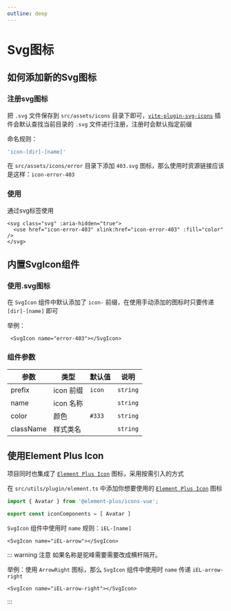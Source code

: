 ```yaml
---
outline: deep
---
```


# Svg图标

## 如何添加新的Svg图标

### 注册svg图标

把 `.svg` 文件保存到 `src/assets/icons` 目录下即可，[`vite-plugin-svg-icons`](https://github.com/anncwb/vite-plugin-svg-icons/blob/main/README.zh_CN.md) 插件会默认查找当前目录的 `.svg` 文件进行注册，注册时会默认指定前缀

命名规则：

```ts
'icon-[dir]-[name]'
```

在 `src/assets/icons/error` 目录下添加 `403.svg` 图标，那么使用时资源链接应该是这样：`icon-error-403`

### 使用

通过svg标签使用

```vue
<svg class="svg" :aria-hidden="true">
  <use href="icon-error-403" xlink:href="icon-error-403" :fill="color" />
</svg>
```

## 内置SvgIcon组件

### 使用.svg图标

在 `SvgIcon` 组件中默认添加了 `icon-` 前缀，在使用手动添加的图标时只要传递 `[dir]-[name]` 即可

举例：

```vue
 <SvgIcon name="error-403"></SvgIcon>
```

### 组件参数

参数 | 类型 | 默认值 | 说明
---------|----------|---------|---------
prefix | icon 前缀 | `icon` | `string`
name | icon 名称 |  | `string`
color |  颜色 | `#333` | `string`
className | 样式类名 |  | `string`

## 使用Element Plus Icon

项目同时也集成了 [`Element Plus Icon`](https://element-plus.gitee.io/zh-CN/component/icon.html) 图标，采用按需引入的方式

在 `src/utils/plugin/element.ts` 中添加你想要使用的 [`Element Plus Icon`](https://element-plus.gitee.io/zh-CN/component/icon.html) 图标

```ts
import { Avatar } from '@element-plus/icons-vue';

export const iconComponents = [ Avatar ]
```

`SvgIcon` 组件中使用时 `name` 规则：`iEL-[name]`

```vue
<SvgIcon name="iEL-arrow"></SvgIcon>
```

::: warning 注意
如果名称是驼峰需要需要改成横杆隔开。  

举例：使用 `ArrowRight` 图标，那么 `SvgIcon` 组件中使用时 `name` 传递 `iEL-arrow-right`

```vue
<SvgIcon name="iEL-arrow-right"></SvgIcon>
```

:::
